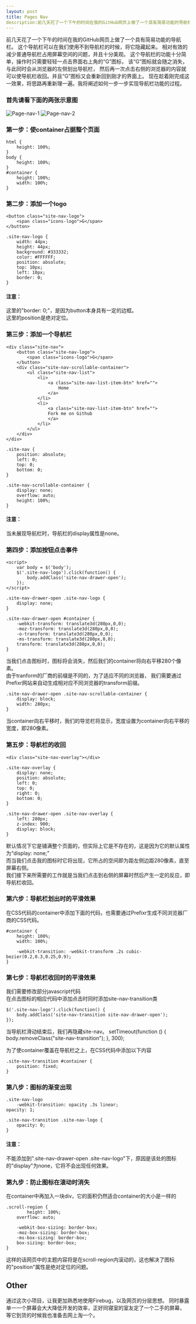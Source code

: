 ```yaml
---
layout: post
title: Pages Nav
description:前几天花了一个下午的时间在我的GitHub网页上做了一个具有简易功能的导航栏。这个导航栏可以在我们使用不到导航栏的时候，将它隐藏起来。相对有效的减少普通导航栏占用屏幕空间的问题，并且十分美观。这个导航栏的功能十分简单，操作时只需要轻轻一点击界面右上角的“G”图标，该“G”图标就会随之消失，与此同时会从浏览器的左侧划出导航栏，然后再一次点击右侧的浏览器的内容就可以使导航栏收回。并且“G”图标又会重新回到刚才的界面上。现在趁着刚完成这一效果，将思路再重新理一遍。我将阐述如何一步一步实现导航栏功能的过程。
---
```


前几天花了一个下午的时间在我的GitHub网页上做了一个具有简易功能的导航栏。
这个导航栏可以在我们使用不到导航栏的时候，将它隐藏起来。
相对有效的减少普通导航栏占用屏幕空间的问题，并且十分美观。
这个导航栏的功能十分简单，操作时只需要轻轻一点击界面右上角的“G”图标，
该“G”图标就会随之消失，与此同时会从浏览器的左侧划出导航栏，
然后再一次点击右侧的浏览器的内容就可以使导航栏收回。并且“G”图标又会重新回到刚才的界面上。
现在趁着刚完成这一效果，将思路再重新理一遍。我将阐述如何一步一步实现导航栏功能的过程。

### 首先请看下面的两张示意图

![](/images/2014-03-14-1.png "Page-nav-1")
![](/images/2014-03-14-2.png "Page-nav-2")


### 第一步：使container占据整个页面

    html {
	    height: 100%;
    }
    body {
	    height: 100%;
    }
    #container {
 	    height: 100%;
	    width: 100%;
    }

### 第二步：添加一个logo

    <button class="site-nav-logo">
	    <span class="icons-logo">G</span>
    </button>

    .site-nav-logo {
	    width: 44px;
	    height: 44px;
	    background: #333332;
	    color: #FFFFFF;
	    position: absolute;
	    top: 10px;
	    left: 10px;
	    border: 0;
    }

#### 注意：
这里的"border: 0;"，是因为button本身具有一定的边框。  
这里的position是绝对定位。

### 第三步：添加一个导航栏

    <div class="site-nav">
	    <button class="site-nav-logo">
		    <span class="icons-logo">G</span>
	    </button>
	    <div class="site-nav-scrollable-container">
		    <ul class="site-nav-list">
			    <li>
				    <a class="site-nav-list-item-btn" href="">
					    Home
				    </a>
			    </li>
			    <li>
				    <a class="site-nav-list-item-btn" href="">
					Fork me on Github
				    </a>
			    </li>
		    </ul>
	    </div>
    </div>

    .site-nav {
	    position: absolute;
	    left: 0;
	    top: 0;
	    bottom: 0;
    }

    .site-nav-scrollable-container {
	    display: none;
	    overflow: auto;
	    height: 100%;
    }

#### 注意：
当未展现导航栏时，导航栏的display属性是none。

### 第四步：添加按钮点击事件

    <script>
	    var body = $('body');
	    $('.site-nav-logo').click(function() {
		    body.addClass('site-nav-drawer-open');
	    });
    </script>

    .site-nav-drawer-open .site-nav-logo {
	    display: none;
    }

    .site-nav-drawer-open #container {
	    -webkit-transform: translate3d(280px,0,0);
	    -moz-transform: translate3d(280px,0,0);
	    -o-transform: translate3d(280px,0,0);
	    -ms-transform: translate3d(280px,0,0);
	    transform: translate3d(280px,0,0);
    }

当我们点击图标时，图标将会消失，然后我们的container将向右平移280个像素。  
由于tranform的厂商的前缀是不同的，为了适应不同的浏览器，
我们需要通过Prefixr网站来自动生成相对应不同浏览器的transform前缀。

    .site-nav-drawer-open .site-nav-scrollable-container {
	    display: block;
	    width: 280px;
    }
当container向右平移时，我们的导览栏将显示，宽度设置为container向右平移的宽度，即280像素。

### 第五步：导航栏的收回
	
    <div class="site-nav-overlay"></div>

    .site-nav-overlay {
	    display: none;
	    position: absolute;
	    left: 0;
	    top: 0;
	    right: 0;
	    bottom: 0;
    }

    .site-nav-drawer-open .site-nav-overlay {
	    left: 280px;
	    z-index: 900;
	    display: block;
    }


默认情况下它是铺满整个页面的，但实际上它是不存在的，这是因为它的默认属性为“display: none;”  
而当我们点击我的图标时它将出现，它所占的空间即为距左侧边距280像素，直至屏幕右侧。  
我们接下来所需要的工作就是当我们点击到右侧的屏幕时然后产生一定的反应，即导航栏收回。
    <script>
	    $('.site-nav-overlay').click(function(){
		    body.removeClass('site-nav-drawer-open');
	    });
    </script>

### 第六步：导航栏划出时的平滑效果

在CSS代码的container中添加下面的代码，也需要通过Prefixr生成不同浏览器厂商的CSS代码。

    #container {
 	    height: 100%;
	    width: 100%;

	    -webkit-transition: -webkit-transform .2s cubic-bezier(0.2,0.3,0.25,0.9);	
    }

### 第七步：导航栏收回时的平滑效果
我们需要修改部分javascript代码  
在点击图标的相应代码中添加点击时同时添加site-nav-transition类

    $('.site-nav-logo').click(function() {
	    body.addClass('site-nav-transition site-nav-drawer-open');
    });

当导航栏滑动结束后，我们再隐藏site-nav。
    setTimeout(function () {
	    body.removeClass("site-nav-transition");
    }, 300);

为了使container覆盖在导航栏之上，在CSS代码中添加以下内容

    .site-nav-transition #container {
	    position: fixed;
    }

### 第八步：图标的渐变出现

    .site-nav-logo
	    -webkit-transition: opacity .3s linear;
    opacity: 1;

    .site-nav-transition .site-nav-logo {
        opacity: 0;
    }

#### 注意：
不能添加到".site-nav-drawer-open .site-nav-logo"下，原因是该处的图标的"display"为none，它将不会出现任何效果。

### 第九步：防止图标在滚动时消失

在container中再加入一块div，它的面积仍然适合container的大小是一样的

    .scroll-region {
    	    height: 100%;
	    overflow: auto;

	    -webkit-box-sizing: border-box;
	    -moz-box-sizing: border-box;
	    -ms-box-sizing: border-box;
	    box-sizing: border-box;
    }

这样的话网页中的主题内容将是在scroll-region内滚动的，这也解决了图标的"position"属性是绝对定位的问题。

## Other

通过这次小项目，让我更加熟悉地使用Firebug，以及网页的分层思想。
同时暴露单一一个屏幕会大大降低开发的效率，正好同寝室的室友定了一个二手的屏幕，
等它到货的时候我也准备去网上淘一个。


